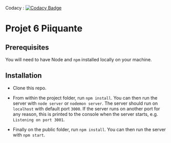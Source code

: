 Codacy : [![Codacy Badge](https://app.codacy.com/project/badge/Grade/8afcc75a03b14677a24c71a241d17550)](https://www.codacy.com/gh/JulienBrazzalotto/JulienBrazzalotto_6_01112021/dashboard?utm_source=github.com&amp;utm_medium=referral&amp;utm_content=JulienBrazzalotto/JulienBrazzalotto_6_01112021&amp;utm_campaign=Badge_Grade)

# Projet 6 Piiquante #

## Prerequisites ##

You will need to have Node and `npm` installed locally on your machine.

## Installation ##

-   Clone this repo.

-   From within the project folder, run `npm install`. You can then run the server with `node server` or `nodemon server`. 
The server should run on `localhost` with default port `3000`.
If the server runs on another port for any reason, this is printed to the console when the server starts, e.g. `Listening on port 3001`.

-   Finally on the public folder, run `npm install`. You can then run the server with `npm start`.